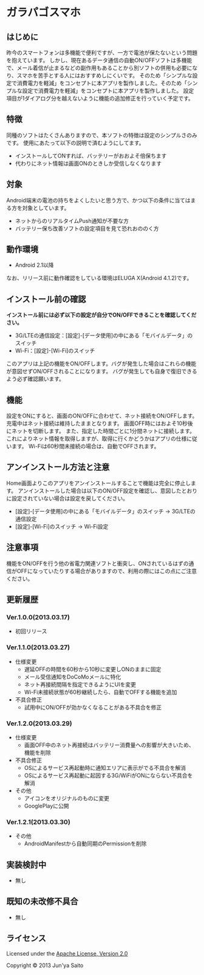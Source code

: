 ガラパゴスマホ
================

はじめに
--------
昨今のスマートフォンは多機能で便利ですが、一方で電池が保たないという問題を抱えています。
しかし、現在あるデータ通信の自動ON/OFFソフトは多機能で、メール着信が止まるなどの副作用もあることから別ソフトの併用も必要になり、スマホを苦手とする人にはおすすめしにくいです。
そのため「シンプルな設定で消費電力を軽減」をコンセプトに本アプリを製作しました。そのため「シンプルな設定で消費電力を軽減」をコンセプトに本アプリを製作しました。
設定項目が1ダイアログ分を越えないように機能の追加修正を行っていく予定です。


特徴
---
同種のソフトはたくさんありますので、本ソフトの特徴は設定のシンプルさのみです。
使用にあたって以下の説明で済むようにしてます。

 * インストールしてONすれば、バッテリーがおおよそ倍保ちます
 * 代わりにネット情報は画面ONのときしか受信しなくなります


対象
-------
Android端末の電池の持ちをよくしたいと思う方で、かつ以下の条件に当てはまる方を対象としています。

 * ネットからのリアルタイムPush通知が不要な方
 * バッテリー保ち改善ソフトの設定項目を見て恐れおののく方


動作環境
--------
 * Android 2.1以降

なお、リリース前に動作確認をしている環境はELUGA X(Android 4.1.2)です。


インストール前の確認
-----------------
**インストール前には必ず以下の設定が自分でON/OFFできることを確認してください。**

 * 3G/LTEの通信設定：[設定]-[データ使用]の中にある「モバイルデータ」のスイッチ
 * Wi-Fi：[設定]-[Wi-Fi]のスイッチ

このアプリは上記の機能をON/OFFします。バグが発生した場合はこれらの機能が意図せずON/OFFされることになります。
バグが発生しても自身で復旧できるよう必ず確認願います。


機能
----
設定をONにすると、画面のON/OFFに合わせて、ネット接続をON/OFFします。充電中はネット接続は維持したままとなります。
画面OFF時にはおよそ10秒後にネットを切断します。
また、指定した時間ごとに1分間ネットに接続します。これによりネット情報を取得しますが、取得に行くかどうかはアプリの仕様に従います。
Wi-Fiは60秒間未接続の場合は、自動でOFFされます。


アンインストール方法と注意
----------------------
Home画面よりこのアプリをアンインストールすることで機能は完全に停止します。
アンインストールした場合は以下のON/OFF設定を確認し、意図したとおりに設定されていない場合は設定を戻してください。

* [設定]-[データ使用]の中にある「モバイルデータ」のスイッチ -> 3G/LTEの通信設定
* [設定]-[Wi-Fi]のスイッチ -> Wi-Fi設定


注意事項
--------
機能をON/OFFを行う他の省電力関連ソフトと衝突し、ONされているはずの通信がOFFになっていたりする場合がありますので、利用の際にはこの点にご注意ください。


更新履歴
-------
### Ver.1.0.0(2013.03.17) 
 * 初回リリース

### Ver.1.1.0(2013.03.27)
 * 仕様変更
    - 遅延OFFの時間を60秒から10秒に変更しONのままに固定
    - メール受信通知をDoCoMoメールに特化
    - ネット再接続間隔を指定できるようにUIを変更
    - Wi-Fi未接続状態が60秒継続したら、自動でOFFする機能を追加
 * 不具合修正
    - 試用中にON/OFFが効かなくなることがある不具合を修正

### Ver.1.2.0(2013.03.29)
 * 仕様変更
    - 画面OFF中のネット再接続はバッテリー消費量への影響が大きいため、機能を削除
 * 不具合修正
    - OSによるサービス再起動時に通知エリアに表示がでる不具合を解消
    - OSによるサービス再起動に起因する3G/WiFiがONにならない不具合を解消
 * その他
    - アイコンをオリジナルのものに変更
    - GooglePlayに公開
 
### Ver.1.2.1(2013.03.30)
 * その他
    - AndroidManifestから自動同期のPermissionを削除


実装検討中
------------
* 無し

既知の未改修不具合
------------------
* 無し


ライセンス
----------------
Licensed under the [Apache License, Version 2.0](http://www.apache.org/licenses/LICENSE-2.0)

Copyright &copy; 2013 Jun'ya Saito
